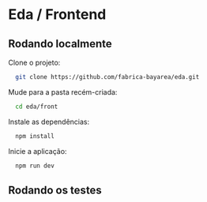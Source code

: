 # Eda / Frontend

## Rodando localmente

Clone o projeto:

```bash
  git clone https://github.com/fabrica-bayarea/eda.git
```

Mude para a pasta recém-criada:

```bash
  cd eda/front
```

Instale as dependências:

```bash
  npm install
```

Inicie a aplicação:

```bash
  npm run dev
```

## Rodando os testes
